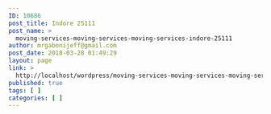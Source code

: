 ```yaml
---
ID: 10686
post_title: Indore 25111
post_name: >
  moving-services-moving-services-moving-services-indore-25111
author: mrgabonijeff@gmail.com
post_date: 2018-03-28 01:49:29
layout: page
link: >
  http://localhost/wordpress/moving-services-moving-services-moving-services-indore-25111/
published: true
tags: [ ]
categories: [ ]
---
```

